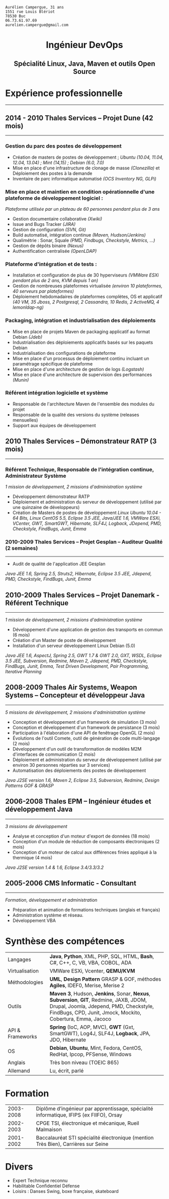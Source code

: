     Aurélien Campergue, 31 ans
    1551 rue Louis Blériot
    78530 Buc
    06.73.61.97.69
    aurelien.campergue@gmail.com


# <center>**Ingénieur DevOps**</center>
## <center>Spécialité Linux, Java, Maven et outils Open Source</center>

# Expérience professionnelle
*****

## 2014 - 2010	Thales Services – Projet Dune (42 mois)
*****

### Gestion du parc des postes de développement

  * Création de masters de postes de développement ; _Ubuntu (10.04, 11.04, 12.04, 13.04) ; Mint (14,15) ; Debian (6.0, 7.0)_
  * Mise en place d'une infrastructure de clonage de masse _(Clonezilla)_ et Déploiement des postes à la demande
  * Inventaire de parc informatique automatisé _(OCS Inventory NG, GLPi)_

### Mise en place et maintien en condition opérationnelle d'une plateforme de développement logiciel :

_Plateforme utilisée par un plateau de 60 personnes pendant plus de 3 ans_

  * Gestion documentaire collaborative _(Xwiki)_
  * Issue and Bugs Tracker _(JIRA)_
  * Gestion de configuration _(SVN, Git)_
  * Build automatisé, intégration continue _(Maven, Hudson/Jenkins)_
  * Qualimétrie : Sonar, Squale _(PMD, Findbugs, Checkstyle, Metrics, ...)_
  * Gestion de dépôts binaire _(Nexus)_
  * Authentification centralisée _(OpenLDAP)_

### Plateforme d'intégration et de tests :

  * Installation et configuration de plus de 30 hyperviseurs _(VMWare ESXi pendant plus de 2 ans, KVM depuis 1 an)_
  * Gestion de nombreuses plateformes virtualisée _(environ 10 plateformes, 40 serveurs par plateformes)_
  * Déploiement hebdomadaires de plateformes complètes, OS et applicatif _(40 VM, 35 Jboss, 2 Postgresql, 2 Cassandra, 10 Redis, 2 ActiveMQ, 4 lemonldap-ng)_
  
### Packaging, intégration et industrialisation des déploiements

  * Mise en place de projets Maven de packaging applicatif au format Debian _(Jdeb)_
  * Industrialisation des déploiements applicatifs basés sur les paquets Debian
  * Industrialisation des configurations de plateforme
  * Mise en place d'un processus de déploiement continu incluant un paramétrage spécifique de plateforme
  * Mise en place d'une architecture de gestion de logs _(Logstash)_
  * Mise en place d'une architecture de supervision des performances _(Munin)_
  
### Référent intégration logicielle et système

  * Responsable de l'architecture Maven de l'ensemble des modules du projet
  * Responsable de la qualité des versions du système (releases mensuelles)
  * Support aux équipes de développement 

## 2010	Thales Services – Démonstrateur RATP (3 mois)
*****

### Référent Technique, Responsable de l'intégration continue, Administrateur Système

_1 mission de développement, 2 missions d'administration système_

  * Développement démonstrateur RATP
  * Déploiement et administration du serveur de développement (utilisé par une quinzaine de développeurs)
  * Création de Masters de postes de développement
_Linux Ubuntu 10.04 - 64 Bits, Linux CentOS 5.5, Eclipse 3.5 JEE, Java/JEE 1.6, VMWare ESXi, VCenter, GWT, SmartGWT, Hibernate, SLF4J, Logback, JDepend, PMD, Checkstyle, FindBugs, Junit, Emma_

### 2010-2009	Thales Services – Projet Gesplan – Auditeur Qualité (2 semaines)
*****

  * Audit de qualité de l'application JEE Gesplan

_Java JEE 1.6, Spring 2.5, Struts2, Hibernate, Eclipse 3.5 JEE, Jdepend, PMD, Checkstyle, FindBugs, Junit, Emma_

## 2010-2009	Thales Services – Projet Danemark - Référent Technique
*****

*1 mission de développement, 2 missions d'administration système*

  * Développement d'une application de gestion des transports en commun (6 mois)
  * Création d'un Master de poste de développement
  * Installation d'un serveur développement Linux Debian (5.0)

*Java JEE 1.6, AspectJ, Spring 2.5, GWT 1.7 & GWT 2.0, GXT, WSDL, Eclipse 3.5 JEE, Subversion, Redmine, Maven 2, Jdepend, PMD, Checkstyle, FindBugs, Junit, Emma, Test Driven Development, Pair Programming, Iterative Planning*

## 2008-2009	Thales Air Systems, Weapon Systems – Concepteur et développeur Java
*****

*5 missions de développement, 2 missions d'administration système*

  * Conception et développement d'un framework de simulation (3 mois)
  * Conception et développement d'un framework de persistance (3 mois)
  * Participation à l'élaboration d'une API de fenêtrage OpenGL (2 mois)
  * Évolutions de l'outil Comete, outil de génération de code multi-langage (2 mois)
  * Développement d'un outil de transformation de modèles M2M d'interfaces de communication (2 mois)
  * Déploiement et administration du serveur de développement (utilisé par environ 30 personnes réparties sur 3 services)
  * Automatisation des déploiements des postes de développement

*Java J2SE  version 1.6, Maven 2, Eclipse 3.5, Subversion, Redmine, Design Patterns GOF & GRASP*

## 2006-2008	Thales EPM – Ingénieur études et développement Java
*****

*3 missions de développement*

  * Analyse et conception d'un moteur d'export de données (18 mois)
  * Conception d'un module de réduction de composants électroniques (2 mois)
  * Conception d'un moteur de calcul aux différences finies appliqué à la thermique (4 mois)

*Java J2SE  version 1.4 & 1.6, Eclipse 3.4/3.3/3.2*

## 2005-2006	CMS Informatic - Consultant
*****

*Formation, développement et administration*

  * Préparation et animation de formations techniques (anglais et français)
  * Administration système et réseau.
  * Développement VBA

# Synthèse des  compétences

|                 |          |
|:-----------|:------------|
| Langages   | **Java**, **Python**, XML, PHP, SQL, HTML, **Bash**, C#, C++, C, VB, VBA, COBOL, ADA|    
| Virtualisation |  VMWare ESXi, Vcenter, **QEMU/KVM** |
| Méthodologies |  **UML**, **Design Pattern** GRASP & GOF, méthodes **Agiles**, IDEF0, Merise, Merise 2 |
| Outils |  **Maven 3**, Hudson, **Jenkins**, Sonar, **Nexus**, **Subversion**, **GIT**, Redmine, JAXB, JDOM, Drupal, Joomla,  Jdepend, PMD, Checkstyle, FindBugs, CPD, Junit, Jmock, Mockito, Cobertura, Emma, Jacoco |
| API & Frameworks |  **Spring** (IoC, AOP, MVC), **GWT** (Gxt, SmartGWT), Log4J, SLF4J, **Logback**, JPA, JDO, Hibernate |
| OS | **Debian**, **Ubuntu**, Mint, Fedora, CentOS, RedHat, Ipcop, PFSense, Windows |
| Anglais |  Très bon niveau (TOEIC 865) |
| Allemand |  Lu, écrit, parlé |


# Formation

|                 |          |
|:-----------|:------------|
| 2003-2008 |  Diplôme d’ingénieur par apprentissage, spécialité informatique, IFIPS (ex FIIFO), Orsay |
| 2002-2003 |  CPGE TSI, électronique et mécanique, Rueil Malmaison |
| 2001-2002 |  Baccalauréat STI spécialité électronique (mention Très Bien), Carrières sur Seine |

# Divers

  * Expert Technique reconnu
  * Habilitable Confidentiel Défense
  * Loisirs : Danses Swing, boxe française, skateboard
